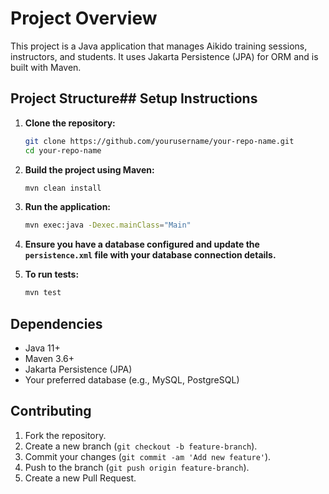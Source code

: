 # Project Overview

This project is a Java application that manages Aikido training sessions, instructors, and students. It uses Jakarta Persistence (JPA) for ORM and is built with Maven.

## Project Structure## Setup Instructions

1. **Clone the repository:**
    ```sh
    git clone https://github.com/yourusername/your-repo-name.git
    cd your-repo-name
    ```

2. **Build the project using Maven:**
    ```sh
    mvn clean install
    ```

3. **Run the application:**
    ```sh
    mvn exec:java -Dexec.mainClass="Main"
    ```

4. **Ensure you have a database configured and update the `persistence.xml` file with your database connection details.**

5. **To run tests:**
    ```sh
    mvn test
    ```

## Dependencies

- Java 11+
- Maven 3.6+
- Jakarta Persistence (JPA)
- Your preferred database (e.g., MySQL, PostgreSQL)

## Contributing

1. Fork the repository.
2. Create a new branch (`git checkout -b feature-branch`).
3. Commit your changes (`git commit -am 'Add new feature'`).
4. Push to the branch (`git push origin feature-branch`).
5. Create a new Pull Request.


